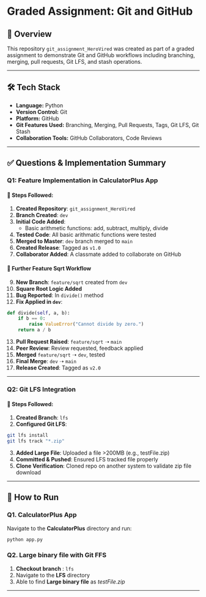 # Graded Assignment: Git and GitHub

## 📘 Overview

This repository `git_assignment_HeroVired` was created as part of a graded assignment to demonstrate Git and GitHub workflows including branching, merging, pull requests, Git LFS, and stash operations.

---

## 🛠 Tech Stack 

- **Language:** Python
- **Version Control:** Git
- **Platform:** GitHub
- **Git Features Used:** Branching, Merging, Pull Requests, Tags, Git LFS, Git Stash
- **Collaboration Tools:** GitHub Collaborators, Code Reviews

---

## ✅ Questions & Implementation Summary



### **Q1: Feature Implementation in CalculatorPlus App**

#### 🔨 Steps Followed:

1. **Created Repository**: `git_assignment_HeroVired`
2. **Branch Created**: `dev`
3. **Initial Code Added**:
    - Basic arithmetic functions: add, subtract, multiply, divide
4. **Tested Code**: All basic arithmatic functions were tested
5. **Merged to Master**: `dev` branch merged to `main`
6. **Created Release**: Tagged as `v1.0`
7. **Collaborator Added**: A classmate added to collaborate on GitHub


#### 🔁 Further Feature Sqrt Workflow

9. **New Branch**: `feature/sqrt` created from `dev`
10. **Square Root Logic Added**
11. **Bug Reported**: In `divide()` method
12. **Fix Applied in `dev`**: 
```python
def divide(self, a, b):
    if b == 0:
        raise ValueError("Cannot divide by zero.")
    return a / b

```
13.  **Pull Request Raised**: `feature/sqrt` ➝ `main`
14.  **Peer Review**: Review requested, feedback applied
15.  **Merged** `feature/sqrt` ➝ `dev`, tested
16.  **Final Merge**: `dev` ➝ `main`
17.  **Release Created**: Tagged as `v2.0`

---

### **Q2: Git LFS Integration**
#### 🔨 Steps Followed:

1. **Created Branch**: `lfs`
2. **Configured Git LFS**:
```bash
git lfs install
git lfs track "*.zip"
```
3. **Added Large File**: Uploaded a file >200MB (e.g., testFile.zip)
4. **Committed & Pushed**: Ensured LFS tracked file properly
5. **Clone Verification**: Cloned repo on another system to validate zip file download

---

## **🚀 How to Run**

### Q1. CalculatorPlus App
Navigate to the **CalculatorPlus** directory and run:
```bash
python app.py
```

### Q2. Large binary file with Git FFS
1. **Checkout branch** : `lfs`
2. Navigate to the **LFS** directory 
3. Able to find **Large binary file** as *testFile.zip*

---

